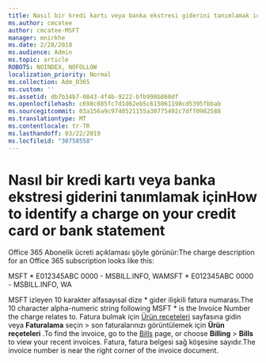 ```yaml
---
title: Nasıl bir kredi kartı veya banka ekstresi giderini tanımlamak için
ms.author: cmcatee
author: cmcatee-MSFT
manager: mnirkhe
ms.date: 2/28/2018
ms.audience: Admin
ms.topic: article
ROBOTS: NOINDEX, NOFOLLOW
localization_priority: Normal
ms.collection: Adm_O365
ms.custom: ''
ms.assetid: db7b34b7-0843-4f4b-9222-bfb998b860df
ms.openlocfilehash: c698c085fc7d1d62eb5c615061198cd5395fbbab
ms.sourcegitcommit: 03a156a9c9740521155a30775492c7dff0982588
ms.translationtype: MT
ms.contentlocale: tr-TR
ms.lasthandoff: 03/22/2019
ms.locfileid: "30758558"
---
```

# <a name="how-to-identify-a-charge-on-your-credit-card-or-bank-statement"></a><span data-ttu-id="ffc9d-102">Nasıl bir kredi kartı veya banka ekstresi giderini tanımlamak için</span><span class="sxs-lookup"><span data-stu-id="ffc9d-102">How to identify a charge on your credit card or bank statement</span></span>

<span data-ttu-id="ffc9d-103">Office 365 Abonelik ücreti açıklaması şöyle görünür:</span><span class="sxs-lookup"><span data-stu-id="ffc9d-103">The charge description for an Office 365 subscription looks like this:</span></span>
  
<span data-ttu-id="ffc9d-104">MSFT \* E012345ABC 0000 - MSBILL.INFO, WA</span><span class="sxs-lookup"><span data-stu-id="ffc9d-104">MSFT \* E012345ABC 0000 - MSBILL.INFO, WA</span></span>
  
<span data-ttu-id="ffc9d-105">MSFT izleyen 10 karakter alfasayısal dize \* gider ilişkili fatura numarası.</span><span class="sxs-lookup"><span data-stu-id="ffc9d-105">The 10 character alpha-numeric string following MSFT \* is the Invoice Number the charge relates to.</span></span> <span data-ttu-id="ffc9d-106">Fatura bulmak için [Ürün reçeteleri](https://go.microsoft.com/fwlink/p/?linkid=848039) sayfasına gidin veya **Faturalama** seçin \> son faturalarınızı görüntülemek için **Ürün reçeteleri** .</span><span class="sxs-lookup"><span data-stu-id="ffc9d-106">To find the invoice, go to the [Bills](https://go.microsoft.com/fwlink/p/?linkid=848039) page, or choose **Billing** \> **Bills** to view your recent invoices.</span></span> <span data-ttu-id="ffc9d-107">Fatura, fatura belgesi sağ köşesine sayıdır.</span><span class="sxs-lookup"><span data-stu-id="ffc9d-107">The invoice number is near the right corner of the invoice document.</span></span> 
  

